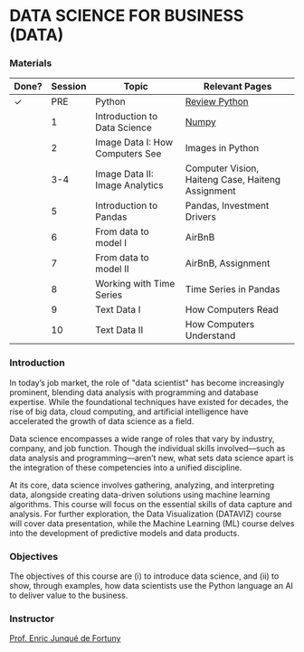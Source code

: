 # DATA SCIENCE FOR BUSINESS (DATA)


### Materials

| Done? | Session  |  Topic |  Relevant Pages |
|---|---|---|---|
| ✓ | PRE  | Python  | [Review Python](/notebooks/000-Introduction-to-Python.ipynb) |
|  | 1  | Introduction to Data Science | [Numpy](/notebooks/010-Numpy.html)  |
|  | 2  | Image Data I: How Computers See  | Images in Python |
|  | 3-4  | Image Data II: Image Analytics  |  Computer Vision, Haiteng Case, Haiteng Assignment |
|  | 5  | Introduction to Pandas  |  Pandas, Investment Drivers|
|   | 6  | From data to model I |  AirBnB |
|  | 7  | From data to model II |  AirBnB, Assignment |
|  | 8  | Working with Time Series  |  Time Series in Pandas |
|  | 9  | Text Data I  |  How Computers Read |
|  | 10  | Text Data II  | How Computers Understand |

### Introduction
In today’s job market, the role of "data scientist" has become increasingly prominent, blending data analysis with programming and database expertise. While the foundational techniques have existed for decades, the rise of big data, cloud computing, and artificial intelligence have accelerated the growth of data science as a field.

Data science encompasses a wide range of roles that vary by industry, company, and job function. Though the individual skills involved—such as data analysis and programming—aren’t new, what sets data science apart is the integration of these competencies into a unified discipline.

At its core, data science involves gathering, analyzing, and interpreting data, alongside creating data-driven solutions using machine learning algorithms. This course will focus on the essential skills of data capture and analysis. For further exploration, the Data Visualization (DATAVIZ) course will cover data presentation, while the Machine Learning (ML) course delves into the development of predictive models and data products.

### Objectives

The objectives of this course are (i) to introduce data science, and (ii) to show, through examples, how data scientists use the Python language an AI to deliver value to the business.

### Instructor

[Prof. Enric Junqué de Fortuny](http://ciri.be)
